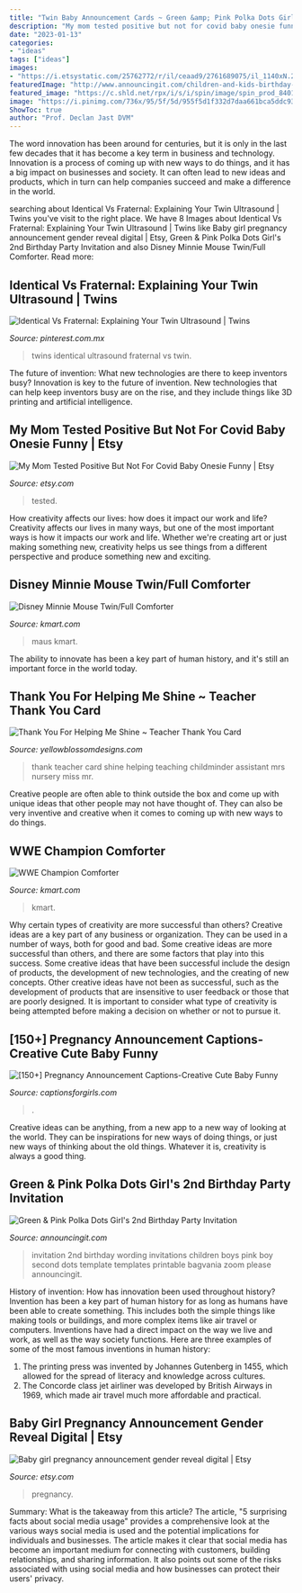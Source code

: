 ```yaml
---
title: "Twin Baby Announcement Cards ~ Green &amp; Pink Polka Dots Girl&#039;s 2nd Birthday Party Invitation"
description: "My mom tested positive but not for covid baby onesie funny"
date: "2023-01-13"
categories:
- "ideas"
tags: ["ideas"]
images:
- "https://i.etsystatic.com/25762772/r/il/ceaad9/2761689075/il_1140xN.2761689075_ss1k.jpg"
featuredImage: "http://www.announcingit.com/children-and-kids-birthday-invitations/images/zGreenDot2bdgr.jpg"
featured_image: "https://c.shld.net/rpx/i/s/i/spin/image/spin_prod_840172112??hei=64&amp;wid=64&amp;qlt=50"
image: "https://i.pinimg.com/736x/95/5f/5d/955f5d1f332d7daa661bca5ddc93f46f--baby--identical-twins.jpg"
ShowToc: true
author: "Prof. Declan Jast DVM"
---
```



The word innovation has been around for centuries, but it is only in the last few decades that it has become a key term in business and technology. Innovation is a process of coming up with new ways to do things, and it has a big impact on businesses and society. It can often lead to new ideas and products, which in turn can help companies succeed and make a difference in the world.

	

		
searching about Identical Vs Fraternal: Explaining Your Twin Ultrasound | Twins you've visit to the right place. We have 8 Images about Identical Vs Fraternal: Explaining Your Twin Ultrasound | Twins like Baby girl pregnancy announcement gender reveal digital | Etsy, Green &amp; Pink Polka Dots Girl&#039;s 2nd Birthday Party Invitation and also Disney Minnie Mouse Twin/Full Comforter. Read more:
		
    
## Identical Vs Fraternal: Explaining Your Twin Ultrasound | Twins

<img loading=lazy src="https://i.pinimg.com/736x/95/5f/5d/955f5d1f332d7daa661bca5ddc93f46f--baby--identical-twins.jpg" onerror="this.onerror=null;this.src='https://tse4.mm.bing.net/th?id=OIP.9_2Vh375oKBtodwSjzPThgHaNI&amp;pid=15.1';" alt="Identical Vs Fraternal: Explaining Your Twin Ultrasound | Twins">

_Source: pinterest.com.mx_

>twins identical ultrasound fraternal vs twin. 

	

The future of invention: What new technologies are there to keep inventors busy?
Innovation is key to the future of invention. New technologies that can help keep inventors busy are on the rise, and they include things like 3D printing and artificial intelligence.

    
## My Mom Tested Positive But Not For Covid Baby Onesie Funny | Etsy

<img loading=lazy src="https://i.etsystatic.com/25762772/r/il/ceaad9/2761689075/il_1140xN.2761689075_ss1k.jpg" onerror="this.onerror=null;this.src='https://tse4.mm.bing.net/th?id=OIP.JLwTsoqy2E1h4NzvuTiPagHaFT&amp;pid=15.1';" alt="My Mom Tested Positive But Not For Covid Baby Onesie Funny | Etsy">

_Source: etsy.com_

>tested. 

	

How creativity affects our lives: how does it impact our work and life?
Creativity affects our lives in many ways, but one of the most important ways is how it impacts our work and life. Whether we're creating art or just making something new, creativity helps us see things from a different perspective and produce something new and exciting.

    
## Disney Minnie Mouse Twin/Full Comforter

<img loading=lazy src="https://c.shld.net/rpx/i/s/i/spin/image/spin_prod_695060101??hei=64&amp;wid=64&amp;qlt=50" onerror="this.onerror=null;this.src='https://tse2.mm.bing.net/th?id=OIP.vy6dDXv2EgAOCmDYcw7rOgHaHa&amp;pid=15.1';" alt="Disney Minnie Mouse Twin/Full Comforter">

_Source: kmart.com_

>maus kmart. 

	

The ability to innovate has been a key part of human history, and it's still an important force in the world today.

    
## Thank You For Helping Me Shine ~ Teacher Thank You Card

<img loading=lazy src="http://cdn.shopify.com/s/files/1/2421/7823/products/sample_7932a3ef-323e-4fc2-a365-57c9d48758d3_1024x1024.JPG?v=1571708993" onerror="this.onerror=null;this.src='https://tse2.mm.bing.net/th?id=OIP.3K2ZnorBF0SI4kSTqJwp6AHaJ4&amp;pid=15.1';" alt="Thank You For Helping Me Shine ~ Teacher Thank You Card">

_Source: yellowblossomdesigns.com_

>thank teacher card shine helping teaching childminder assistant mrs nursery miss mr. 

	

Creative people are often able to think outside the box and come up with unique ideas that other people may not have thought of. They can also be very inventive and creative when it comes to coming up with new ways to do things.

    
## WWE Champion Comforter

<img loading=lazy src="https://c.shld.net/rpx/i/s/i/spin/image/spin_prod_840172112??hei=64&amp;wid=64&amp;qlt=50" onerror="this.onerror=null;this.src='https://tse3.mm.bing.net/th?id=OIP.bmaaMzy6Kbdnedm0ru5VZgHaHa&amp;pid=15.1';" alt="WWE Champion Comforter">

_Source: kmart.com_

>kmart. 

	

Why certain types of creativity are more successful than others?
Creative ideas are a key part of any business or organization. They can be used in a number of ways, both for good and bad. Some creative ideas are more successful than others, and there are some factors that play into this success.
Some creative ideas that have been successful include the design of products, the development of new technologies, and the creating of new concepts. Other creative ideas have not been as successful, such as the development of products that are insensitive to user feedback or those that are poorly designed. It is important to consider what type of creativity is being attempted before making a decision on whether or not to pursue it.

    
## [150+] Pregnancy Announcement Captions-Creative Cute Baby Funny

<img loading=lazy src="https://captionsforgirls.com/wp-content/uploads/2020/07/pregnancy-Instagram-announcement.jpg" onerror="this.onerror=null;this.src='https://tse4.mm.bing.net/th?id=OIP.syRuIUFWmjPWmlVLU7jprAAAAA&amp;pid=15.1';" alt="[150+] Pregnancy Announcement Captions-Creative Cute Baby Funny">

_Source: captionsforgirls.com_

>. 

	

Creative ideas can be anything, from a new app to a new way of looking at the world. They can be inspirations for new ways of doing things, or just new ways of thinking about the old things. Whatever it is, creativity is always a good thing.

    
## Green &amp; Pink Polka Dots Girl&#039;s 2nd Birthday Party Invitation

<img loading=lazy src="http://www.announcingit.com/children-and-kids-birthday-invitations/images/zGreenDot2bdgr.jpg" onerror="this.onerror=null;this.src='https://tse4.mm.bing.net/th?id=OIP.OJ-yFax-BJufuQYe4YZCMAHaE3&amp;pid=15.1';" alt="Green &amp; Pink Polka Dots Girl&#039;s 2nd Birthday Party Invitation">

_Source: announcingit.com_

>invitation 2nd birthday wording invitations children boys pink boy second dots template templates printable bagvania zoom please announcingit. 

	

History of invention: How has innovation been used throughout history?
Invention has been a key part of human history for as long as humans have been able to create something. This includes both the simple things like making tools or buildings, and more complex items like air travel or computers. Inventions have had a direct impact on the way we live and work, as well as the way society functions. 
Here are three examples of some of the most famous inventions in human history: 

1) The printing press was invented by Johannes Gutenberg in 1455, which allowed for the spread of literacy and knowledge across cultures. 
2) The Concorde class jet airliner was developed by British Airways in 1969, which made air travel much more affordable and practical.

    
## Baby Girl Pregnancy Announcement Gender Reveal Digital | Etsy

<img loading=lazy src="https://i.etsystatic.com/20901584/r/il/070c66/2195780414/il_fullxfull.2195780414_nkg7.jpg" onerror="this.onerror=null;this.src='https://tse3.mm.bing.net/th?id=OIP.gdxLLkeeDJwOUXf9nArA1AHaHa&amp;pid=15.1';" alt="Baby girl pregnancy announcement gender reveal digital | Etsy">

_Source: etsy.com_

>pregnancy. 

	

Summary: What is the takeaway from this article?
The article, "5 surprising facts about social media usage" provides a comprehensive look at the various ways social media is used and the potential implications for individuals and businesses. The article makes it clear that social media has become an important medium for connecting with customers, building relationships, and sharing information. It also points out some of the risks associated with using social media and how businesses can protect their users' privacy.

